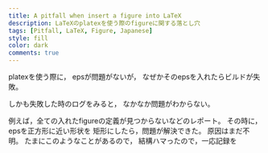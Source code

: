 ```yaml
---
title: A pitfall when insert a figure into LaTeX
description: LaTeXのplatexを使う際のfigureに関する落とし穴
tags: [Pitfall, LaTeX, Figure, Japanese]
style: fill
color: dark
comments: true
---
```


platexを使う際に，
epsが問題がないが，
なぜかそのepsを入れたらビルドが失敗。

しかも失敗した時のログをみると，
なかなか問題がわからない。

例えば，全ての入れたfigureの定義が見つからないなどのレポート。
その時に，epsを正方形に近い形状を
矩形にしたら，問題が解決できた。
原因はまだ不明。
たまにこのようなことがあるので，
結構ハマったので，一応記録を
